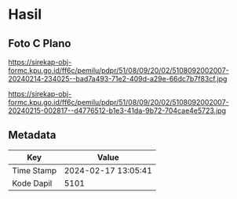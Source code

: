 # Hasil

## Foto C Plano

https://sirekap-obj-formc.kpu.go.id/ff6c/pemilu/pdpr/51/08/09/20/02/5108092002007-20240214-234025--bad7a493-71e2-409d-a29e-66dc7b7f83cf.jpg

https://sirekap-obj-formc.kpu.go.id/ff6c/pemilu/pdpr/51/08/09/20/02/5108092002007-20240215-002817--d4776512-b1e3-41da-9b72-704cae4e5723.jpg


## Metadata

| Key        | Value               |
| ---------- | ------------------- |
| Time Stamp | 2024-02-17 13:05:41 |
| Kode Dapil | 5101                |



